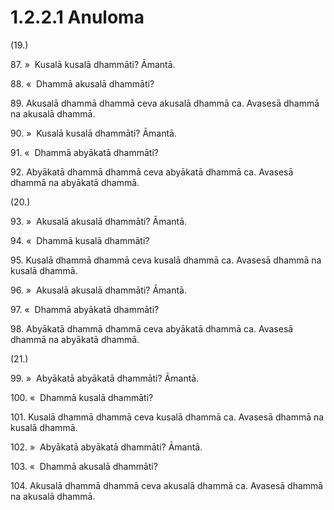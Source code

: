 

# 1.2.2.1 Anuloma





(19.)

87\. »  Kusalā kusalā dhammāti? Āmantā.

88\. «  Dhammā akusalā dhammāti?

89\. Akusalā dhammā dhammā ceva akusalā dhammā ca. Avasesā dhammā na akusalā dhammā.

90\. »  Kusalā kusalā dhammāti? Āmantā.

91\. «  Dhammā abyākatā dhammāti?

92\. Abyākatā dhammā dhammā ceva abyākatā dhammā ca. Avasesā dhammā na abyākatā dhammā.

(20.)

93\. »  Akusalā akusalā dhammāti? Āmantā.

94\. «  Dhammā kusalā dhammāti?

95\. Kusalā dhammā dhammā ceva kusalā dhammā ca. Avasesā dhammā na kusalā dhammā.

96\. »  Akusalā akusalā dhammāti? Āmantā.

97\. «  Dhammā abyākatā dhammāti?

98\. Abyākatā dhammā dhammā ceva abyākatā dhammā ca. Avasesā dhammā na abyākatā dhammā.

(21.)

99\. »  Abyākatā abyākatā dhammāti? Āmantā.

100\. «  Dhammā kusalā dhammāti?

101\. Kusalā dhammā dhammā ceva kusalā dhammā ca. Avasesā dhammā na kusalā dhammā.

102\. »  Abyākatā abyākatā dhammāti? Āmantā.

103\. «  Dhammā akusalā dhammāti?

104\. Akusalā dhammā dhammā ceva akusalā dhammā ca. Avasesā dhammā na akusalā dhammā.



